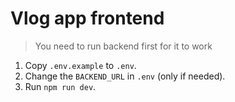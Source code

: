 # Vlog app frontend
> You need to run backend first for it to work

1. Copy `.env.example` to `.env`.
2. Change the `BACKEND_URL` in `.env` (only if needed).
3. Run `npm run dev`.